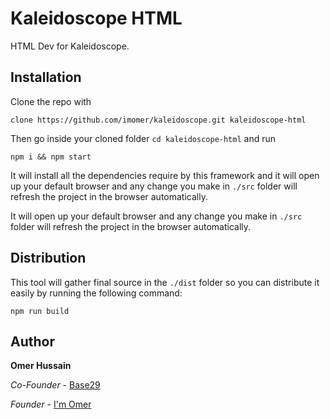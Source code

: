 # Kaleidoscope HTML

HTML Dev for Kaleidoscope.

## Installation
Clone the repo with
```
clone https://github.com/imomer/kaleidoscope.git kaleidoscope-html
```

Then go inside your cloned folder `cd kaleidoscope-html` and run
```
npm i && npm start
```
It will install all the dependencies require by this framework and it will open up your default browser and any change you make in `./src` folder will refresh the project in the browser automatically.


It will open up your default browser and any change you make in `./src` folder will refresh the project in the browser automatically.

## Distribution

This tool will gather final source in the `./dist` folder so you can distribute it easily by running the following command:

```aidl
npm run build
```


## Author
**Omer Hussain**

*Co-Founder* - [Base29](http://base29.com)

*Founder* - [I'm Omer](http://imomer.com)